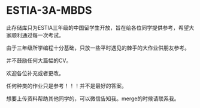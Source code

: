 # ESTIA-3A-MBDS

此存储库只为ESTIA三年级的中国留学生开放，旨在给各位同学提供参考，希望大家顺利通过每一次考试。

由于三年级所学编程十分基础，只放一些平时遇见的棘手的大作业供朋友参考。

并不鼓励任何大篇幅的CV。

欢迎各位补充或者更改。

任何种类的作业只是参考！！！并不是最好的答案。

想要上传资料帮助其他同学的，可以微信告知我。merge的时候请联系我。
